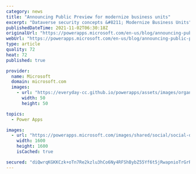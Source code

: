 ```yaml
---
category: news
title: "Announcing Public Preview for modernize business units"
excerpt: "Dataverse security concepts &#8211; Modernize Business Units"
publishedDateTime: 2021-11-02T06:30:18Z
originalUrl: "https://powerapps.microsoft.com/en-us/blog/announcing-public-preview-for-modernize-business-units/"
webUrl: "https://powerapps.microsoft.com/en-us/blog/announcing-public-preview-for-modernize-business-units/"
type: article
quality: 72
heat: 72
published: true

provider:
  name: Microsoft
  domain: microsoft.com
  images:
    - url: "https://everyday-cc.github.io/powerapps/assets/images/organizations/microsoft.com-50x50.jpg"
      width: 50
      height: 50

topics:
  - Power Apps

images:
  - url: "https://powerapps.microsoft.com/images/shared/social/social-default-image.png"
    width: 1600
    height: 1600
    isCached: true

secured: "diQwrqKGKKCzk+oTn7Re2kzlu3hCo6Ny4RFShBybZ55Yf6t5jRwapnioTrGrRsHGuxzdfOT1k12YaZJvbRAgXeFex9AdGyDkaM0lGeiUY1NPxpq5dX2ucbzUN5DW/Ao2ohpW309v0yUFt3ATtPKgVrjKLfvUGcW8l/JVx4/ziIx2z0YgNnVtO7UQPT2NDTohGwlBiBpY5ZzD+fmzwkSHSpQ8wvXfZQI5bPNpl5+VfXs1eGqzoSPmFMJQPplPkT1vvWYrz2hVQhaqLaUerFmQk2TpYrWoVFohuisc8Ozy3hl1XtbxtR4n3Mm6Sev99/DKMYJBF+49wWNvSoCrS3JhRk9oDrQnc98ukqdZ1kNIwEE=;J5h1MBePsK31a4QZVjQizg=="
---
```


